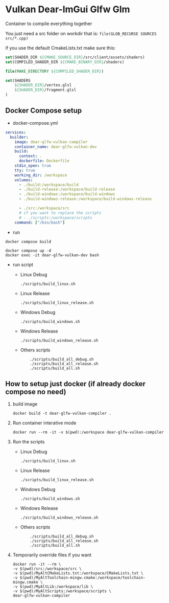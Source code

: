 # Vulkan Dear-ImGui Glfw Glm

Container to compile everything together

You just need a src folder on workdir that is: `file(GLOB_RECURSE SOURCES src/*.cpp)`

if you use the default CmakeLists.txt make sure this:

```cmake
set(SHADER_DIR ${CMAKE_SOURCE_DIR}/src/client/assets/shaders)
set(COMPILED_SHADER_DIR ${CMAKE_BINARY_DIR}/shaders)

file(MAKE_DIRECTORY ${COMPILED_SHADER_DIR})

set(SHADERS
    ${SHADER_DIR}/vertex.glsl
    ${SHADER_DIR}/fragment.glsl
)
```

## Docker Compose setup

- docker-compose.yml

```yaml
services:
  builder:
    image: dear-glfw-vulkan-compiler
    container_name: dear-glfw-vulkan-dev
    build:
      context: .
      dockerfile: Dockerfile
    stdin_open: true
    tty: true
    working_dir: /workspace
    volumes:
      - ./build:/workspace/build
      - ./build-release:/workspace/build-release
      - ./build-windows:/workspace/build-windows
      - ./build-windows-release:/workspace/build-windows-release

      - ./src:/workspace/src
      # if you want to replace the scripts
      # - ./scripts:/workspace/scripts
    command: ["/bin/bash"]
```

- run

```shell
docker compose build
```

```shell
docker compose up -d
docker exec -it dear-glfw-vulkan-dev bash
```

- run script
  - Linux Debug

    ```shell
    ./scripts/build_linux.sh
    ```

  - Linux Release

    ```shell
    ./scripts/build_linux_release.sh
    ```

  - Windows Debug

    ```shell
    ./scripts/build_windows.sh
    ```

  - Windows Release

    ```shell
    ./scripts/build_windows_release.sh
    ```

  - Others scripts

    ```shell
        ./scripts/build_all_debug.sh
        ./scripts/build_all_release.sh
        ./scripts/build_all.sh
    ```

## How to setup just docker (if already docker compose no need)

1. build image

    ```shell
    docker build -t dear-glfw-vulkan-compiler .
    ```

2. Run container interative mode

    ```shell
    docker run --rm -it -v $(pwd):/workspace dear-glfw-vulkan-compiler
    ```

3. Run the scripts

    - Linux Debug

        ```shell
        ./scripts/build_linux.sh
        ```

    - Linux Release

        ```shell
        ./scripts/build_linux_release.sh
        ```

    - Windows Debug

        ```shell
        ./scripts/build_windows.sh
        ```

    - Windows Release

        ```shell
        ./scripts/build_windows_release.sh
        ```

    - Others scripts

        ```shell
            ./scripts/build_all_debug.sh
            ./scripts/build_all_release.sh
            ./scripts/build_all.sh
        ```

4. Temporarily override files if you want

    ```shell
    docker run -it --rm \
    -v $(pwd)/src:/workspace/src \
    -v $(pwd)/MyAltCMakeLists.txt:/workspace/CMakeLists.txt \
    -v $(pwd)/MyAltToolchain-mingw.cmake:/workspace/toolchain-mingw.cmake \
    -v $(pwd)/MyAltLib:/workspace/lib \
    -v $(pwd)/MyAltScripts:/workspace/scripts \
    dear-glfw-vulkan-compiler
    ```
